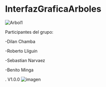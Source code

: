 # InterfazGraficaArboles
![Arbol1](https://github.com/manuelminga/InterfazGraficaArboles/assets/166522911/dbe3f0a1-3313-4376-8133-689864ec6529)

Participantes del grupo:

-Dilan Chamba

-Roberto Lliguin

-Sebastian Narvaez

-Benito Minga

.
V1.0.0
![imagen](https://github.com/manuelminga/InterfazGraficaArboles/assets/166523151/06cb3088-23e5-40c8-9865-346ffc8f079d)
